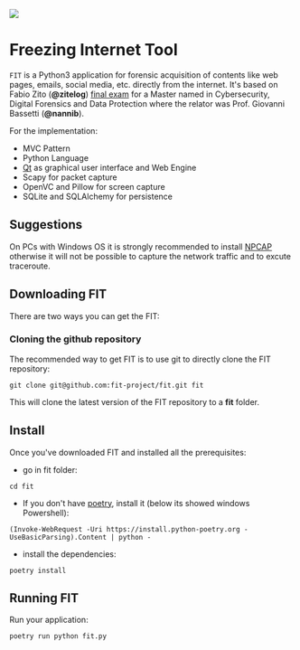 ![](./assets/branding/banner.png)

# Freezing Internet Tool
`FIT` is a Python3 application for forensic acquisition of contents like web pages, emails, social media, etc. directly from the internet. 
It's based on Fabio Zito (**@zitelog**) [final exam](https://github.com/zitelog/fit) for a Master named in Cybersecurity, Digital Forensics and Data Protection where the relator was Prof. Giovanni Bassetti (**@nannib**).

For the implementation: 
* MVC Pattern
* Python Language
* [Qt](https://www.qt.io/download-open-source) as graphical user interface and Web Engine 
* Scapy for packet capture
* OpenVC and Pillow for screen capture
* SQLite and SQLAlchemy for persistence

## Suggestions
On PCs with Windows OS it is strongly recommended to install [NPCAP](https://npcap.com/dist/) otherwise it will not be possible to capture the network traffic and to excute traceroute.

## Downloading FIT
There are two ways you can get the FIT:

### Cloning the github repository
The recommended way to get FIT is to use git to directly clone the FIT repository:

```
git clone git@github.com:fit-project/fit.git fit
```

This will clone the latest version of the FIT repository to a **fit** folder.


## Install
Once you've downloaded FIT and installed all the prerequisites:

* go in fit folder:
```
cd fit
```
* If you don't have [poetry](https://python-poetry.org/), install it (below its showed windows Powershell):
```
(Invoke-WebRequest -Uri https://install.python-poetry.org -UseBasicParsing).Content | python -
```
* install the dependencies:
```
poetry install
```
## Running FIT

Run your application:

```
poetry run python fit.py
```

